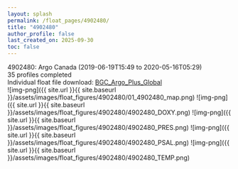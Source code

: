 ```yaml
---
layout: splash
permalink: /float_pages/4902480/
title: "4902480"
author_profile: false
last_created_on: 2025-09-30
toc: false
---
```

 
4902480: Argo Canada (2019-06-19T15:49 to 2020-05-16T05:29)\
35 profiles completed\
Individual float file download: [BGC_Argo_Plus_Global](https://ftp.soest.hawaii.edu/bgc_argo_plus/Individual_Floats/outliers_removed/4902480_Sprof_processed.nc)\
![img-png]({{ site.url }}{{ site.baseurl }}/assets/images/float_figures/4902480/01_4902480_map.png)
![img-png]({{ site.url }}{{ site.baseurl }}/assets/images/float_figures/4902480/4902480_DOXY.png)
![img-png]({{ site.url }}{{ site.baseurl }}/assets/images/float_figures/4902480/4902480_PRES.png)
![img-png]({{ site.url }}{{ site.baseurl }}/assets/images/float_figures/4902480/4902480_PSAL.png)
![img-png]({{ site.url }}{{ site.baseurl }}/assets/images/float_figures/4902480/4902480_TEMP.png)
